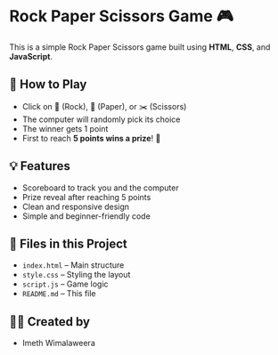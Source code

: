
# Rock Paper Scissors Game 🎮

This is a simple Rock Paper Scissors game built using **HTML**, **CSS**, and **JavaScript**.

## 🚀 How to Play
- Click on 🧱 (Rock), 📄 (Paper), or ✂️ (Scissors)
- The computer will randomly pick its choice
- The winner gets 1 point
- First to reach **5 points wins a prize**! 🎁

## 💡 Features
- Scoreboard to track you and the computer
- Prize reveal after reaching 5 points
- Clean and responsive design
- Simple and beginner-friendly code


## 📁 Files in this Project
- `index.html` – Main structure
- `style.css` – Styling the layout
- `script.js` – Game logic
- `README.md` – This file

## 🧑‍💻 Created by
- Imeth Wimalaweera

